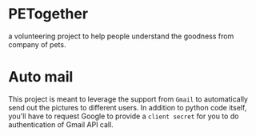 # PETogether
a volunteering project to help people understand the goodness from company of pets.

# Auto mail
This project is meant to leverage the support from `Gmail` to automatically send out the pictures to different users.
In addition to python code itself, you'll have to request Google to provide a `client secret` for you to do authentication of Gmail API call.



